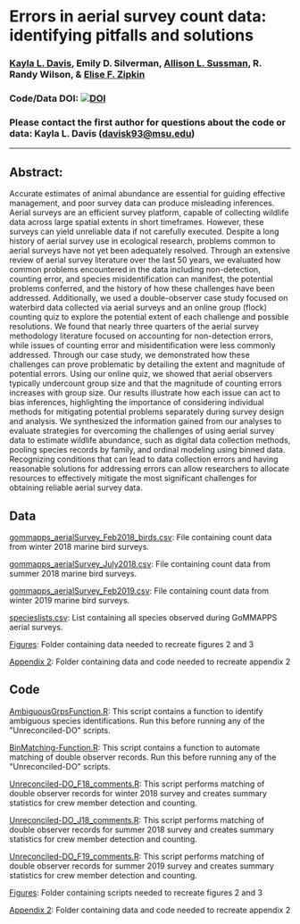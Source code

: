 # Errors in aerial survey count data: identifying pitfalls and solutions

### [Kayla L. Davis](https://davisk93.github.io/), Emily D. Silverman, [Allison L. Sussman](https://github.com/asussman52), R. Randy Wilson,  & [Elise F. Zipkin](https://ezipkin.github.io/)

### Code/Data DOI: [![DOI](https://zenodo.org/badge/DOI/10.5281/zenodo.6038240.svg)](https://doi.org/10.5281/zenodo.6038240)

### Please contact the first author for questions about the code or data: Kayla L. Davis (davisk93@msu.edu)
__________________________________________________________________________________________________________________________________________

## Abstract:  
Accurate estimates of animal abundance are essential for guiding effective management, and poor survey data can produce misleading inferences. Aerial surveys are an efficient survey platform, capable of collecting wildlife data across large spatial extents in short timeframes. However, these surveys can yield unreliable data if not carefully executed. Despite a long history of aerial survey use in ecological research, problems common to aerial surveys have not yet been adequately resolved. Through an extensive review of aerial survey literature over the last 50 years, we evaluated how common problems encountered in the data including non-detection, counting error, and species misidentification can manifest, the potential problems conferred, and the history of how these challenges have been addressed. Additionally, we used a double-observer case study focused on waterbird data collected via aerial surveys and an online group (flock) counting quiz to explore the potential extent of each challenge and possible resolutions. We found that nearly three quarters of the aerial survey methodology literature focused on accounting for non-detection errors, while issues of counting error and misidentification were less commonly addressed. Through our case study, we demonstrated how these challenges can prove problematic by detailing the extent and magnitude of potential errors. Using our online quiz, we showed that aerial observers typically undercount group size and that the magnitude of counting errors increases with group size. Our results illustrate how each issue can act to bias inferences, highlighting the importance of considering individual methods for mitigating potential problems separately during survey design and analysis. We synthesized the information gained from our analyses to evaluate strategies for overcoming the challenges of using aerial survey data to estimate wildlife abundance, such as digital data collection methods, pooling species records by family, and ordinal modeling using binned data. Recognizing conditions that can lead to data collection errors and having reasonable solutions for addressing errors can allow researchers to allocate resources to effectively mitigate the most significant challenges for obtaining reliable aerial survey data.


## Data

[gommapps_aerialSurvey_Feb2018_birds.csv](https://github.com/davisk93/Davis-et-al_Aerial-Survey/blob/main/gommapps_aerialSurvey_Feb2018_birds.csv): File containing count data from winter 2018 marine bird surveys. 

[gommapps_aerialSurvey_July2018.csv](https://github.com/davisk93/Davis-et-al_Aerial-Survey/blob/main/gommapps_aerialSurvey_July2018.csv): File containing count data from summer 2018 marine bird surveys.

[gommapps_aerialSurvey_Feb2019.csv](https://github.com/davisk93/Davis-et-al_Aerial-Survey/blob/main/gommapps_aerialSurvey_Feb2019.csv): File containing count data from winter 2019 marine bird surveys.

[specieslists.csv](https://github.com/davisk93/Davis-et-al_Aerial-Survey/blob/main/specieslists.csv): List containing all species observed during GoMMAPPS aerial surveys.


[Figures](https://github.com/davisk93/Davis-et-al_Aerial-Survey/tree/main/Figures): Folder containing data needed to recreate figures 2 and 3 

[Appendix 2](https://github.com/davisk93/Davis-et-al_Aerial-Survey/tree/main/Appendix%202): Folder containing data and code needed to recreate appendix 2

## Code

[AmbiguousGrpsFunction.R](https://github.com/davisk93/Davis-et-al_Aerial-Survey/blob/main/AmbiguousGrpsFunction.R): This script contains a function to identify ambiguous species identifications. Run this before running any of the "Unreconciled-DO" scripts.

[BinMatching-Function.R](https://github.com/davisk93/Davis-et-al_Aerial-Survey/blob/main/Matching-Function.R): This script contains a function to automate matching of double observer records. Run this before running any of the "Unreconciled-DO" scripts.

[Unreconciled-DO_F18_comments.R](https://github.com/davisk93/Davis-et-al_Aerial-Survey/blob/main/Unreconciled-DO_F18_comments.R): This script performs matching of double observer records for winter 2018 survey and creates summary statistics for crew member detection and counting.

[Unreconciled-DO_J18_comments.R](https://github.com/davisk93/Davis-et-al_Aerial-Survey/blob/main/Unreconciled-DO_J18_comments.R): This script performs matching of double observer records for summer 2018 survey and creates summary statistics for crew member detection and counting.

[Unreconciled-DO_F19_comments.R](https://github.com/davisk93/Davis-et-al_Aerial-Survey/blob/main/Unreconciled-DO_F19_comments.R): This script performs matching of double observer records for summer 2019 survey and creates summary statistics for crew member detection and counting.


[Figures](https://github.com/davisk93/Davis-et-al_Aerial-Survey/tree/main/Figures): Folder containing scripts needed to recreate figures 2 and 3 

[Appendix 2](https://github.com/davisk93/Davis-et-al_Aerial-Survey/tree/main/Appendix%202): Folder containing data and code needed to recreate appendix 2

